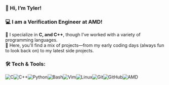 ### 👋 Hi, I’m Tyler!  

### 💻 I am a Verification Engineer at AMD!
🔹 I specialize in **C, and C++**, though I’ve worked with a variety of programming languages.  
🔹 Here, you'll find a mix of projects—from my early coding days (always fun to look back on) to my latest side projects.  

### 🛠️ Tech & Tools:  
![C](https://img.shields.io/badge/c-%2300599C.svg?style=for-the-badge&logo=c&logoColor=white)![C++](https://img.shields.io/badge/c++-%2300599C.svg?style=for-the-badge&logo=c%2B%2B&logoColor=white)![Python](https://img.shields.io/badge/python-3670A0?style=for-the-badge&logo=python&logoColor=ffdd54)![Bash](https://img.shields.io/badge/bash_script-%23121011.svg?style=for-the-badge&logo=gnu-bash&logoColor=white)![Vim](https://img.shields.io/badge/VIM-%2311AB00.svg?style=for-the-badge&logo=vim&logoColor=white)![Linux](https://img.shields.io/badge/Linux-FCC624?style=for-the-badge&logo=linux&logoColor=black)![Git](https://img.shields.io/badge/git-%23F05033.svg?style=for-the-badge&logo=git&logoColor=white)![GitHub](https://img.shields.io/badge/github-%23121011.svg?style=for-the-badge&logo=github&logoColor=white)![AMD](https://img.shields.io/badge/AMD-%23000000.svg?style=for-the-badge&logo=amd&logoColor=white)
